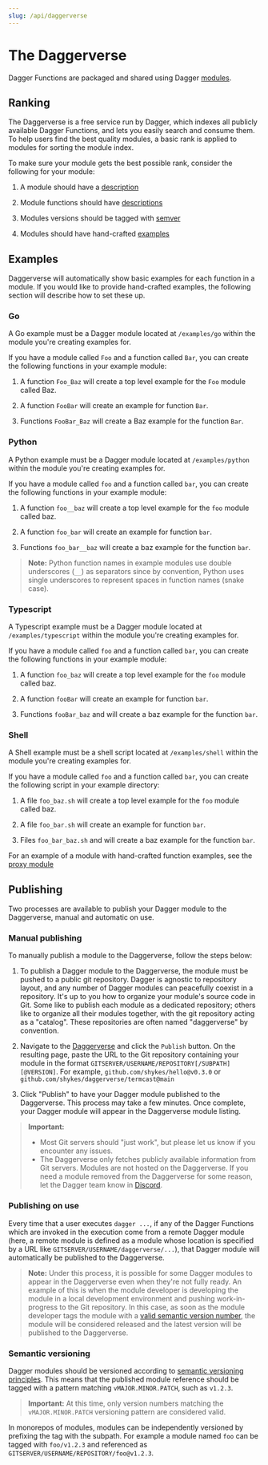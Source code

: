 ```yaml
---
slug: /api/daggerverse
---
```


# The Daggerverse

Dagger Functions are packaged and shared using Dagger [modules](../features/modules.md).

## Ranking

The Daggerverse is a free service run by Dagger, which indexes all publicly available Dagger Functions, and lets you easily search and consume them. To help users find the best quality modules, a basic rank is applied to modules for sorting the module index.

To make sure your module gets the best possible rank, consider the following for your module:

1. A module should have a [description](./documentation.md#inline-documentation)

1. Module functions should have [descriptions](./documentation.md#inline-documentation)

1. Modules versions should be tagged with [semver](./daggerverse.md#semantic-versioning)

1. Modules should have hand-crafted [examples](./daggerverse.md#examples)

## Examples

Daggerverse will automatically show basic examples for each function in a module. If you would like to provide hand-crafted examples, the following section will describe how to set these up.


### Go

A Go example must be a Dagger module located at `/examples/go` within the module you're creating examples for.

If you have a module called `Foo` and a function called `Bar`, you can create the following functions in your example module:

1. A function `Foo_Baz` will create a top level example for the `Foo` module called Baz.

1. A function `FooBar` will create an example for function `Bar`.

1. Functions `FooBar_Baz` will create a Baz example for the function `Bar`.

### Python

A Python example must be a Dagger module located at `/examples/python` within the module you're creating examples for.

If you have a module called `foo` and a function called `bar`, you can create the following functions in your example module:

1. A function `foo__baz` will create a top level example for the `foo` module called baz.

1. A function `foo_bar` will create an example for function `bar`.

1. Functions `foo_bar__baz` will create a baz example for the function `bar`.

> **Note:**
> Python function names in example modules use double underscores (`__`) as separators since by convention, Python uses single underscores to represent spaces in function names (snake case).

### Typescript

A Typescript example must be a Dagger module located at `/examples/typescript` within the module you're creating examples for.

If you have a module called `foo` and a function called `bar`, you can create the following functions in your example module:

1. A function `foo_baz` will create a top level example for the `foo` module called baz.

1. A function `fooBar` will create an example for function `bar`.

1. Functions `fooBar_baz` and will create a baz example for the function `bar`.

### Shell

A Shell example must be a shell script located at `/examples/shell` within the module you're creating examples for.

If you have a module called `foo` and a function called `bar`, you can create the following script in your example directory:

1. A file `foo_baz.sh` will create a top level example for the `foo` module called baz.

1. A file `foo_bar.sh` will create an example for function `bar`.

1. Files `foo_bar_baz.sh` and will create a baz example for the function `bar`.

For an example of a module with hand-crafted function examples, see the [proxy module](https://daggerverse.dev/mod/github.com/kpenfound/dagger-modules/proxy)

## Publishing

Two processes are available to publish your Dagger module to the Daggerverse, manual and automatic on use.

### Manual publishing

To manually publish a module to the Daggerverse, follow the steps below:

1. To publish a Dagger module to the Daggerverse, the module must be pushed to a public git repository. Dagger is agnostic to repository layout, and any number of Dagger modules can peacefully coexist in a repository. It's up to you how to organize your module's source code in Git. Some like to publish each module as a dedicated repository; others like to organize all their modules together, with the git repository acting as a "catalog". These repositories are often named "daggerverse" by convention.

1. Navigate to the [Daggerverse](https://daggerverse.dev) and click the `Publish` button. On the resulting page, paste the URL to the Git repository containing your module in the format `GITSERVER/USERNAME/REPOSITORY[/SUBPATH][@VERSION]`. For example, `github.com/shykes/hello@v0.3.0` or `github.com/shykes/daggerverse/termcast@main`

1. Click "Publish" to have your Dagger module published to the Daggerverse. This process may take a few minutes. Once complete, your Dagger module will appear in the Daggerverse module listing.

> **Important:**
> - Most Git servers should "just work", but please let us know if you encounter any issues.
> - The Daggerverse only fetches publicly available information from Git servers. Modules are not hosted on the Daggerverse. If you need a module removed from the Daggerverse for some reason, let the Dagger team know in [Discord](https://discord.gg/dagger-io).

### Publishing on use

Every time that a user executes `dagger ...`, if any of the Dagger Functions which are invoked in the execution come from a remote Dagger module (here, a remote module is defined as a module whose location is specified by a URL like `GITSERVER/USERNAME/daggerverse/...`), that Dagger module will automatically be published to the Daggerverse.

> **Note:**
> Under this process, it is possible for some Dagger modules to appear in the Daggerverse even when they're not fully ready. An example of this is when the module developer is developing the module in a local development environment and pushing work-in-progress to the Git repository. In this case, as soon as the module developer tags the module with a [valid semantic version number](#semantic-versioning), the module will be considered released and the latest version will be published to the Daggerverse.

### Semantic versioning

Dagger modules should be versioned according to [semantic versioning principles](https://semver.org/). This means that the published module reference should be tagged with a pattern matching `vMAJOR.MINOR.PATCH`, such as `v1.2.3`.

> **Important:**
> At this time, only version numbers matching the `vMAJOR.MINOR.PATCH` versioning pattern are considered valid.

In monorepos of modules, modules can be independently versioned by prefixing the tag with the subpath. For example a module named `foo` can be tagged with `foo/v1.2.3` and referenced as `GITSERVER/USERNAME/REPOSITORY/foo@v1.2.3`.